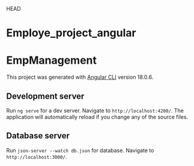 HEAD
# Employe_project_angular

# EmpManagement

This project was generated with [Angular CLI](https://github.com/angular/angular-cli) version 18.0.6.

## Development server

Run `ng serve` for a dev server. Navigate to `http://localhost:4200/`. The application will automatically reload if you change any of the source files.

## Database server

Run `json-server --watch db.json` for database. Navigate to `http://localhost:3000/`.